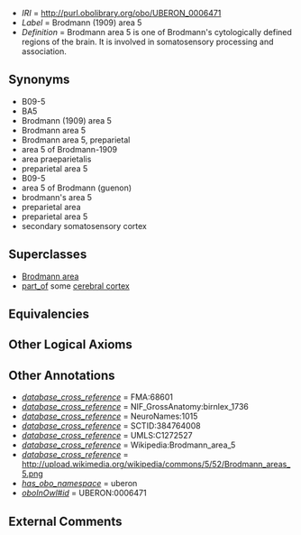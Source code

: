  * *IRI* = http://purl.obolibrary.org/obo/UBERON_0006471
 * *Label* = Brodmann (1909) area 5
 * *Definition* = Brodmann area 5 is one of Brodmann's cytologically defined regions of the brain. It is involved in somatosensory processing and association.

## Synonyms

 * B09-5
 * BA5
 * Brodmann (1909) area 5
 * Brodmann area 5
 * Brodmann area 5, preparietal
 * area 5 of Brodmann-1909
 * area praeparietalis
 * preparietal area 5
 * B09-5
 * area 5 of Brodmann (guenon)
 * brodmann's area 5
 * preparietal area
 * preparietal area 5
 * secondary somatosensory cortex

## Superclasses

 * [Brodmann area](../../UBERON/29/UBERON_0013529.md)
 * [part_of](../../BFO/50/BFO_0000050.md) some [cerebral cortex](../../UBERON/56/UBERON_0000956.md)

## Equivalencies


## Other Logical Axioms


## Other Annotations

 * *[database_cross_reference](../../ef/oboInOwl#hasDbXref.md)* = FMA:68601
 * *[database_cross_reference](../../ef/oboInOwl#hasDbXref.md)* = NIF_GrossAnatomy:birnlex_1736
 * *[database_cross_reference](../../ef/oboInOwl#hasDbXref.md)* = NeuroNames:1015
 * *[database_cross_reference](../../ef/oboInOwl#hasDbXref.md)* = SCTID:384764008
 * *[database_cross_reference](../../ef/oboInOwl#hasDbXref.md)* = UMLS:C1272527
 * *[database_cross_reference](../../ef/oboInOwl#hasDbXref.md)* = Wikipedia:Brodmann_area_5
 * *[database_cross_reference](../../ef/oboInOwl#hasDbXref.md)* = http://upload.wikimedia.org/wikipedia/commons/5/52/Brodmann_areas_5.png
 * *[has_obo_namespace](../../ce/oboInOwl#hasOBONamespace.md)* = uberon
 * *[oboInOwl#id](../../id/oboInOwl#id.md)* = UBERON:0006471

## External Comments

